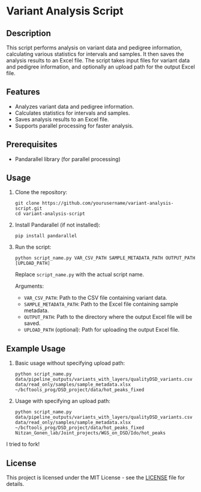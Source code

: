 # Variant Analysis Script

## Description

This script performs analysis on variant data and pedigree information, calculating various statistics for intervals and samples. It then saves the analysis results to an Excel file. The script takes input files for variant data and pedigree information, and optionally an upload path for the output Excel file.

## Features

- Analyzes variant data and pedigree information.
- Calculates statistics for intervals and samples.
- Saves analysis results to an Excel file.
- Supports parallel processing for faster analysis.

## Prerequisites

- Pandarallel library (for parallel processing)

## Usage

1. Clone the repository:

    ```
    git clone https://github.com/yourusername/variant-analysis-script.git
    cd variant-analysis-script
    ```

2. Install Pandarallel (if not installed):

    ```
    pip install pandarallel
    ```

3. Run the script:

    ```
    python script_name.py VAR_CSV_PATH SAMPLE_METADATA_PATH OUTPUT_PATH [UPLOAD_PATH]
    ```

   Replace `script_name.py` with the actual script name.

   Arguments:
   - `VAR_CSV_PATH`: Path to the CSV file containing variant data.
   - `SAMPLE_METADATA_PATH`: Path to the Excel file containing sample metadata.
   - `OUTPUT_PATH`: Path to the directory where the output Excel file will be saved.
   - `UPLOAD_PATH` (optional): Path for uploading the output Excel file.

## Example Usage

1. Basic usage without specifying upload path:

    ```
    python script_name.py data/pipeline_outputs/variants_with_layers/qualityDSD_variants.csv data/read_only/samples/sample_metadata.xlsx ~/bcftools_prog/DSD_project/data/hot_peaks_fixed
    ```

2. Usage with specifying an upload path:

    ```
    python script_name.py data/pipeline_outputs/variants_with_layers/qualityDSD_variants.csv data/read_only/samples/sample_metadata.xlsx ~/bcftools_prog/DSD_project/data/hot_peaks_fixed Nitzan_Gonen_lab/Joint_projects/WGS_on_DSD/Ido/hot_peaks
    ```

I tried to fork!

## License

This project is licensed under the MIT License - see the [LICENSE](LICENSE) file for details.
